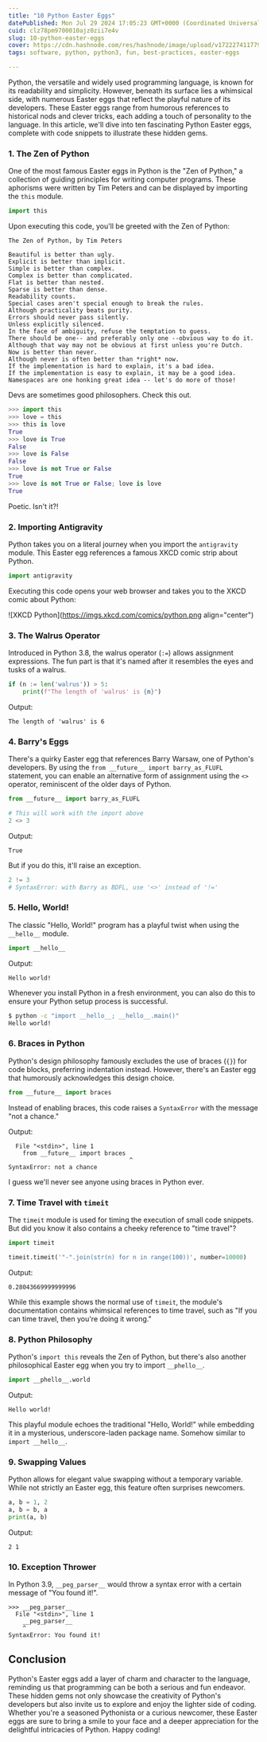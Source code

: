 ```yaml
---
title: "10 Python Easter Eggs"
datePublished: Mon Jul 29 2024 17:05:23 GMT+0000 (Coordinated Universal Time)
cuid: clz78pm9700010ajz0zii7e4v
slug: 10-python-easter-eggs
cover: https://cdn.hashnode.com/res/hashnode/image/upload/v1722274117791/2a0c192a-ac8a-4dd4-9f17-3a87b4f5d572.png
tags: software, python, python3, fun, best-practices, easter-eggs

---
```


Python, the versatile and widely used programming language, is known for its readability and simplicity. However, beneath its surface lies a whimsical side, with numerous Easter eggs that reflect the playful nature of its developers. These Easter eggs range from humorous references to historical nods and clever tricks, each adding a touch of personality to the language. In this article, we'll dive into ten fascinating Python Easter eggs, complete with code snippets to illustrate these hidden gems.

### 1\. The Zen of Python

One of the most famous Easter eggs in Python is the "Zen of Python," a collection of guiding principles for writing computer programs. These aphorisms were written by Tim Peters and can be displayed by importing the `this` module.

```python
import this
```

Upon executing this code, you'll be greeted with the Zen of Python:

```plaintext
The Zen of Python, by Tim Peters

Beautiful is better than ugly.
Explicit is better than implicit.
Simple is better than complex.
Complex is better than complicated.
Flat is better than nested.
Sparse is better than dense.
Readability counts.
Special cases aren't special enough to break the rules.
Although practicality beats purity.
Errors should never pass silently.
Unless explicitly silenced.
In the face of ambiguity, refuse the temptation to guess.
There should be one-- and preferably only one --obvious way to do it.
Although that way may not be obvious at first unless you're Dutch.
Now is better than never.
Although never is often better than *right* now.
If the implementation is hard to explain, it's a bad idea.
If the implementation is easy to explain, it may be a good idea.
Namespaces are one honking great idea -- let's do more of those!
```

Devs are sometimes good philosophers. Check this out.

```python
>>> import this
>>> love = this
>>> this is love
True
>>> love is True
False
>>> love is False
False
>>> love is not True or False
True
>>> love is not True or False; love is love
True
```

Poetic. Isn't it?!

### 2\. Importing Antigravity

Python takes you on a literal journey when you import the `antigravity` module. This Easter egg references a famous XKCD comic strip about Python.

```python
import antigravity
```

Executing this code opens your web browser and takes you to the XKCD comic about Python:

![XKCD Python](https://imgs.xkcd.com/comics/python.png align="center")

### 3\. The Walrus Operator

Introduced in Python 3.8, the walrus operator (`:=`) allows assignment expressions. The fun part is that it's named after it resembles the eyes and tusks of a walrus.

```python
if (n := len('walrus')) > 5:
    print(f"The length of 'walrus' is {n}")
```

Output:

```plaintext
The length of 'walrus' is 6
```

### 4\. Barry's Eggs

There's a quirky Easter egg that references Barry Warsaw, one of Python's developers. By using the `from __future__ import barry_as_FLUFL` statement, you can enable an alternative form of assignment using the `<>` operator, reminiscent of the older days of Python.

```python
from __future__ import barry_as_FLUFL

# This will work with the import above
2 <> 3
```

Output:

```plaintext
True
```

But if you do this, it'll raise an exception.

```python
2 != 3
# SyntaxError: with Barry as BDFL, use '<>' instead of '!='
```

### 5\. Hello, World!

The classic "Hello, World!" program has a playful twist when using the `__hello__` module.

```python
import __hello__
```

Output:

```plaintext
Hello world!
```

Whenever you install Python in a fresh environment, you can also do this to ensure your Python setup process is successful.

```bash
$ python -c "import __hello__; __hello__.main()"
Hello world!
```

### 6\. Braces in Python

Python's design philosophy famously excludes the use of braces (`{}`) for code blocks, preferring indentation instead. However, there's an Easter egg that humorously acknowledges this design choice.

```python
from __future__ import braces
```

Instead of enabling braces, this code raises a `SyntaxError` with the message "not a chance."

Output:

```plaintext
  File "<stdin>", line 1
    from __future__ import braces
                                  ^
SyntaxError: not a chance
```

I guess we'll never see anyone using braces in Python ever.

### 7\. Time Travel with `timeit`

The `timeit` module is used for timing the execution of small code snippets. But did you know it also contains a cheeky reference to "time travel"?

```python
import timeit

timeit.timeit('"-".join(str(n) for n in range(100))', number=10000)
```

Output:

```plaintext
0.28043669999999996
```

While this example shows the normal use of `timeit`, the module's documentation contains whimsical references to time travel, such as "If you can time travel, then you're doing it wrong."

### 8\. Python Philosophy

Python's `import this` reveals the Zen of Python, but there's also another philosophical Easter egg when you try to import `__phello__`.

```python
import __phello__.world
```

Output:

```plaintext
Hello world!
```

This playful module echoes the traditional "Hello, World!" while embedding it in a mysterious, underscore-laden package name. Somehow similar to `import __hello__`.

### 9\. Swapping Values

Python allows for elegant value swapping without a temporary variable. While not strictly an Easter egg, this feature often surprises newcomers.

```python
a, b = 1, 2
a, b = b, a
print(a, b)
```

Output:

```plaintext
2 1
```

### 10\. Exception Thrower

In Python 3.9, `__peg_parser__` would throw a syntax error with a certain message of "You found it!".

```plaintext
>>> __peg_parser__
  File "<stdin>", line 1
    __peg_parser__
    ^
SyntaxError: You found it!
```

## Conclusion

Python's Easter eggs add a layer of charm and character to the language, reminding us that programming can be both a serious and fun endeavor. These hidden gems not only showcase the creativity of Python's developers but also invite us to explore and enjoy the lighter side of coding. Whether you're a seasoned Pythonista or a curious newcomer, these Easter eggs are sure to bring a smile to your face and a deeper appreciation for the delightful intricacies of Python. Happy coding!